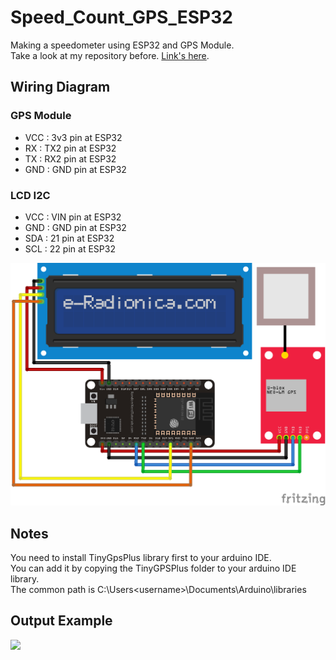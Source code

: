 # Speed_Count_GPS_ESP32
Making a speedometer using ESP32 and GPS Module. <br/>
Take a look at my repository before. [Link's here](https://github.com/samueljovial21/ESP32_GPS_Neo_6m.git).

## Wiring Diagram
### GPS Module
* VCC : 3v3 pin at ESP32 <br/>
* RX  : TX2 pin at ESP32 <br/>
* TX  : RX2 pin at ESP32 <br/>
* GND : GND pin at ESP32 <br/>
### LCD I2C
* VCC : VIN pin at ESP32 <br/>
* GND : GND pin at ESP32 <br/>
* SDA : 21 pin at ESP32 <br/>
* SCL : 22 pin at ESP32 <br/>
<img src="./ESP32_GPS_LCD.png">

## Notes
You need to install TinyGpsPlus library first to your arduino IDE. <br/>
You can add it by copying the TinyGPSPlus folder to your arduino IDE library. <br/>
The common path is C:\Users\<username>\Documents\Arduino\libraries

## Output Example
<img src="./Example.jpg">
